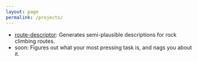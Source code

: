 ```yaml
---
layout: page
permalink: /projects/
---
```


* [route-descriptor](https://github.com/dom-o/route-descriptor): Generates semi-plausible descriptions for rock climbing routes.
* soon: Figures out what your most pressing task is, and nags you about it.
